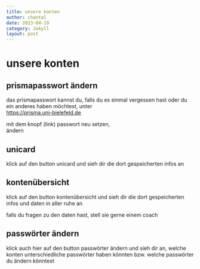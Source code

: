 ```yaml
---
title: unsere konten
author: chantal
date: 2023-04-19
category: Jekyll
layout: post
---
```

# unsere konten

## prismapasswort ändern

das prismapasswort kannst du, falls du es einmal vergessen hast oder du ein anderes haben möchtest, unter  
https://prisma.uni-bielefeld.de  

mit dem knopf (link) passwort neu setzen,  
ändern

## unicard

klick auf den button unicard und sieh dir die dort gespeicherten infos an

## kontenübersicht

klick auf den button kontenübersicht und sieh dir die dort gespeicherten infos und daten in aller ruhe an

falls du fragen zu den daten hast, stell sie gerne einem coach

## passwörter ändern

klick auch hier auf den button passwörter ändern und sieh dir an, welche konten unterschiedliche passwörter haben könnten bzw. welche passwörter du ändern könntest


